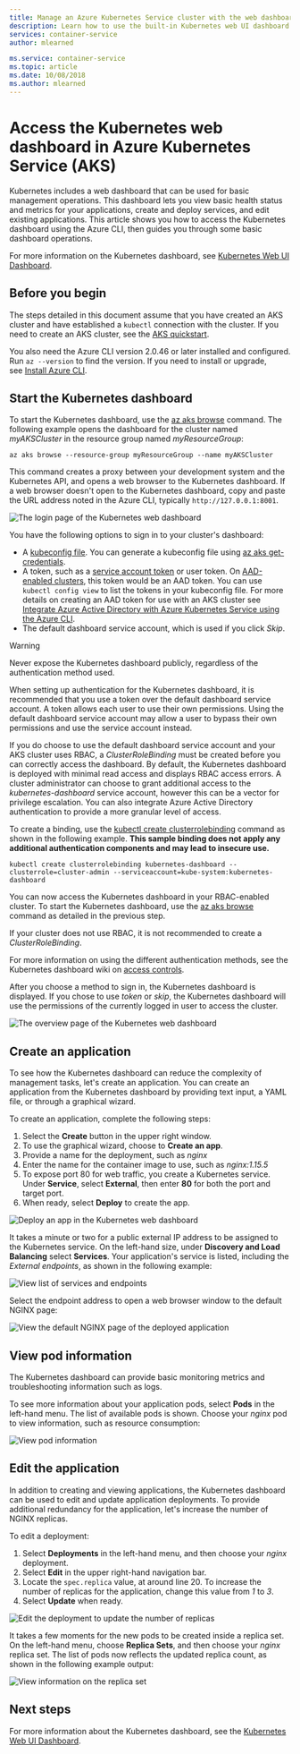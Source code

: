 ```yaml
---
title: Manage an Azure Kubernetes Service cluster with the web dashboard
description: Learn how to use the built-in Kubernetes web UI dashboard to manage an Azure Kubernetes Service (AKS) cluster
services: container-service
author: mlearned

ms.service: container-service
ms.topic: article
ms.date: 10/08/2018
ms.author: mlearned
---
```


# Access the Kubernetes web dashboard in Azure Kubernetes Service (AKS)

Kubernetes includes a web dashboard that can be used for basic management operations. This dashboard lets you view basic health status and metrics for your applications, create and deploy services, and edit existing applications. This article shows you how to access the Kubernetes dashboard using the Azure CLI, then guides you through some basic dashboard operations.

For more information on the Kubernetes dashboard, see [Kubernetes Web UI Dashboard][kubernetes-dashboard].

## Before you begin

The steps detailed in this document assume that you have created an AKS cluster and have established a `kubectl` connection with the cluster. If you need to create an AKS cluster, see the [AKS quickstart][aks-quickstart].

You also need the Azure CLI version 2.0.46 or later installed and configured. Run `az --version` to find the version. If you need to install or upgrade, see [Install Azure CLI][install-azure-cli].

## Start the Kubernetes dashboard

To start the Kubernetes dashboard, use the [az aks browse][az-aks-browse] command. The following example opens the dashboard for the cluster named *myAKSCluster* in the resource group named *myResourceGroup*:

```azurecli
az aks browse --resource-group myResourceGroup --name myAKSCluster
```

This command creates a proxy between your development system and the Kubernetes API, and opens a web browser to the Kubernetes dashboard. If a web browser doesn't open to the Kubernetes dashboard, copy and paste the URL address noted in the Azure CLI, typically `http://127.0.0.1:8001`.

![The login page of the Kubernetes web dashboard](./media/kubernetes-dashboard/dashboard-login.png)

You have the following options to sign in to your cluster's dashboard:

* A [kubeconfig file][kubeconfig-file]. You can generate a kubeconfig file using [az aks get-credentials][az-aks-get-credentials].
* A token, such as a [service account token][aks-service-accounts] or user token. On [AAD-enabled clusters][aad-cluster], this token would be an AAD token. You can use `kubectl config view` to list the tokens in your kubeconfig file. For more details on creating an AAD token for use with an AKS cluster see [Integrate Azure Active Directory with Azure Kubernetes Service using the Azure CLI][aad-cluster].
* The default dashboard service account, which is used if you click *Skip*.

> [!WARNING]
> Never expose the Kubernetes dashboard publicly, regardless of the authentication method used.
> 
> When setting up authentication for the Kubernetes dashboard, it is recommended that you use a token over the default dashboard service account. A token allows each user to use their own permissions. Using the default dashboard service account may allow a user to bypass their own permissions and use the service account instead.
> 
> If you do choose to use the default dashboard service account and your AKS cluster uses RBAC, a *ClusterRoleBinding* must be created before you can correctly access the dashboard. By default, the Kubernetes dashboard is deployed with minimal read access and displays RBAC access errors. A cluster administrator can choose to grant additional access to the *kubernetes-dashboard* service account, however this can be a vector for privilege escalation. You can also integrate Azure Active Directory authentication to provide a more granular level of access.
>
> To create a binding, use the [kubectl create clusterrolebinding][kubectl-create-clusterrolebinding] command as shown in the following example. **This sample binding does not apply any additional authentication components and may lead to insecure use.**
>
> ```console
> kubectl create clusterrolebinding kubernetes-dashboard --clusterrole=cluster-admin --serviceaccount=kube-system:kubernetes-dashboard
> ```
> 
> You can now access the Kubernetes dashboard in your RBAC-enabled cluster. To start the Kubernetes dashboard, use the [az aks browse][az-aks-browse] command as detailed in the previous step.
>
> If your cluster does not use RBAC, it is not recommended to create a *ClusterRoleBinding*.
> 
> For more information on using the different authentication methods, see the Kubernetes dashboard wiki on [access controls][dashboard-authentication].

After you choose a method to sign in, the Kubernetes dashboard is displayed. If you chose to use *token* or *skip*, the Kubernetes dashboard will use the permissions of the currently logged in user to access the cluster.

![The overview page of the Kubernetes web dashboard](./media/kubernetes-dashboard/dashboard-overview.png)

## Create an application

To see how the Kubernetes dashboard can reduce the complexity of management tasks, let's create an application. You can create an application from the Kubernetes dashboard by providing text input, a YAML file, or through a graphical wizard.

To create an application, complete the following steps:

1. Select the **Create** button in the upper right window.
1. To use the graphical wizard, choose to **Create an app**.
1. Provide a name for the deployment, such as *nginx*
1. Enter the name for the container image to use, such as *nginx:1.15.5*
1. To expose port 80 for web traffic, you create a Kubernetes service. Under **Service**, select **External**, then enter **80** for both the port and target port.
1. When ready, select **Deploy** to create the app.

![Deploy an app in the Kubernetes web dashboard](./media/kubernetes-dashboard/create-app.png)

It takes a minute or two for a public external IP address to be assigned to the Kubernetes service. On the left-hand size, under **Discovery and Load Balancing** select **Services**. Your application's service is listed, including the *External endpoints*, as shown in the following example:

![View list of services and endpoints](./media/kubernetes-dashboard/view-services.png)

Select the endpoint address to open a web browser window to the default NGINX page:

![View the default NGINX page of the deployed application](./media/kubernetes-dashboard/default-nginx.png)

## View pod information

The Kubernetes dashboard can provide basic monitoring metrics and troubleshooting information such as logs.

To see more information about your application pods, select **Pods** in the left-hand menu. The list of available pods is shown. Choose your *nginx* pod to view information, such as resource consumption:

![View pod information](./media/kubernetes-dashboard/view-pod-info.png)

## Edit the application

In addition to creating and viewing applications, the Kubernetes dashboard can be used to edit and update application deployments. To provide additional redundancy for the application, let's increase the number of NGINX replicas.

To edit a deployment:

1. Select **Deployments** in the left-hand menu, and then choose your *nginx* deployment.
1. Select **Edit** in the upper right-hand navigation bar.
1. Locate the `spec.replica` value, at around line 20. To increase the number of replicas for the application, change this value from *1* to *3*.
1. Select **Update** when ready.

![Edit the deployment to update the number of replicas](./media/kubernetes-dashboard/edit-deployment.png)

It takes a few moments for the new pods to be created inside a replica set. On the left-hand menu, choose **Replica Sets**, and then choose your *nginx* replica set. The list of pods now reflects the updated replica count, as shown in the following example output:

![View information on the replica set](./media/kubernetes-dashboard/view-replica-set.png)

## Next steps

For more information about the Kubernetes dashboard, see the [Kubernetes Web UI Dashboard][kubernetes-dashboard].

<!-- LINKS - external -->
[dashboard-authentication]: https://github.com/kubernetes/dashboard/wiki/Access-control
[kubeconfig-file]: https://kubernetes.io/docs/tasks/access-application-cluster/configure-access-multiple-clusters/
[kubectl-create-clusterrolebinding]: https://kubernetes.io/docs/reference/generated/kubectl/kubectl-commands#-em-clusterrolebinding-em-
[kubectl-apply]: https://kubernetes.io/docs/reference/generated/kubectl/kubectl-commands#apply
[kubernetes-dashboard]: https://kubernetes.io/docs/tasks/access-application-cluster/web-ui-dashboard/

<!-- LINKS - internal -->
[aad-cluster]: ./azure-ad-integration-cli.md
[aks-quickstart]: ./kubernetes-walkthrough.md
[aks-service-accounts]: ./concepts-identity.md#kubernetes-service-accounts
[az-account-get-access-token]: /cli/azure/account?view=azure-cli-latest#az-account-get-access-token
[az-aks-browse]: /cli/azure/aks#az-aks-browse
[az-aks-get-credentials]: /cli/azure/aks?view=azure-cli-latest#az-aks-get-credentials
[install-azure-cli]: /cli/azure/install-azure-cli
